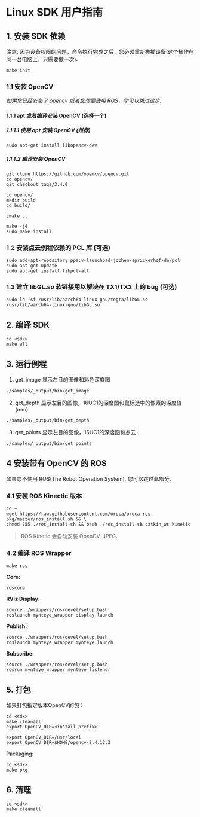 # Linux SDK 用户指南

## 1. 安装 SDK 依赖

注意: 因为设备权限的问题，命令执行完成之后，您必须重新拔插设备(这个操作在同一台电脑上，只需要做一次).
```
make init
```

### 1.1 安装 OpenCV

*如果您已经安装了 opencv 或者您想要使用 ROS，您可以跳过这步.*

#### 1.1.1 apt 或者编译安装 OpenCV (选择一个)

##### 1.1.1.1 使用 apt 安装 OpenCV (推荐)

```
sudo apt-get install libopencv-dev
```

##### 1.1.1.2 编译安装 OpenCV

```
git clone https://github.com/opencv/opencv.git
cd opencv/
git checkout tags/3.4.0

cd opencv/
mkdir build
cd build/

cmake ..

make -j4
sudo make install
```

### 1.2 安装点云例程依赖的 PCL 库 (可选)

```
sudo add-apt-repository ppa:v-launchpad-jochen-sprickerhof-de/pcl
sudo apt-get update
sudo apt-get install libpcl-all
```

### 1.3 建立 libGL.so 软链接用以解决在 TX1/TX2 上的 bug (可选)

```
sudo ln -sf /usr/lib/aarch64-linux-gnu/tegra/libGL.so /usr/lib/aarch64-linux-gnu/libGL.so
```

## 2. 编译 SDK

```
cd <sdk>
make all
```

## 3. 运行例程

1) get_image 显示左目的图像和彩色深度图

```
./samples/_output/bin/get_image
```

2) get_depth 显示左目的图像，16UC1的深度图和鼠标选中的像素的深度值(mm)

```
./samples/_output/bin/get_depth
```

3) get_points 显示左目的图像，16UC1的深度图和点云

```
./samples/_output/bin/get_points
```

## 4 安装带有 OpenCV 的 ROS

如果您不使用 ROS(The Robot Operation System), 您可以跳过此部分.

### 4.1 安装 ROS Kinectic 版本

```
cd ~
wget https://raw.githubusercontent.com/oroca/oroca-ros-pkg/master/ros_install.sh && \
chmod 755 ./ros_install.sh && bash ./ros_install.sh catkin_ws kinetic
```

> ROS Kinetic 会自动安装 OpenCV, JPEG.

### 4.2 编译 ROS Wrapper

```
make ros
```

**Core:**

```
roscore
```

**RViz Display:**

```
source ./wrappers/ros/devel/setup.bash
roslaunch mynteye_wrapper display.launch
```

**Publish:**

```
source ./wrappers/ros/devel/setup.bash
roslaunch mynteye_wrapper mynteye.launch
```

**Subscribe:**

```
source ./wrappers/ros/devel/setup.bash
rosrun mynteye_wrapper mynteye_listener
```

## 5. 打包

如果打包指定版本OpenCV的包：

```
cd <sdk>
make cleanall
export OpenCV_DIR=<install prefix>

export OpenCV_DIR=/usr/local
export OpenCV_DIR=$HOME/opencv-2.4.13.3
```

Packaging:

```
cd <sdk>
make pkg
```

## 6. 清理

```
cd <sdk>
make cleanall
```
